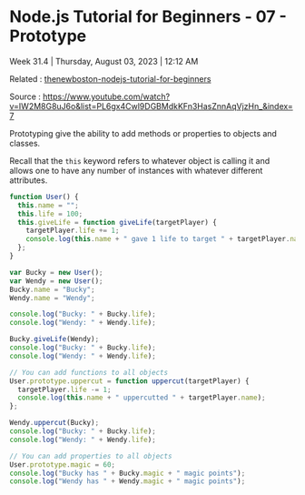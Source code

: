 # Node.js Tutorial for Beginners - 07 - Prototype

Week 31.4 | Thursday, August 03, 2023 | 12:12 AM

Related : [thenewboston-nodejs-tutorial-for-beginners](thenewboston-nodejs-tutorial-for-beginners.md)

Source : https://www.youtube.com/watch?v=IW2M8G8uJ6o&list=PL6gx4Cwl9DGBMdkKFn3HasZnnAqVjzHn_&index=7

Prototyping give the ability to add methods or properties to objects and classes.

Recall that the `this` keyword refers to whatever object is calling it and allows one to have
any number of instances with whatever different attributes.

```js
function User() {
  this.name = "";
  this.life = 100;
  this.giveLife = function giveLife(targetPlayer) {
    targetPlayer.life += 1;
    console.log(this.name + " gave 1 life to target " + targetPlayer.name);
  };
}

var Bucky = new User();
var Wendy = new User();
Bucky.name = "Bucky";
Wendy.name = "Wendy";

console.log("Bucky: " + Bucky.life);
console.log("Wendy: " + Wendy.life);

Bucky.giveLife(Wendy);
console.log("Bucky: " + Bucky.life);
console.log("Wendy: " + Wendy.life);

// You can add functions to all objects
User.prototype.uppercut = function uppercut(targetPlayer) {
  targetPlayer.life -= 1;
  console.log(this.name + " uppercutted " + targetPlayer.name);
};

Wendy.uppercut(Bucky);
console.log("Bucky: " + Bucky.life);
console.log("Wendy: " + Wendy.life);

// You can add properties to all objects
User.prototype.magic = 60;
console.log("Bucky has " + Bucky.magic + " magic points");
console.log("Wendy has " + Wendy.magic + " magic points");
```
